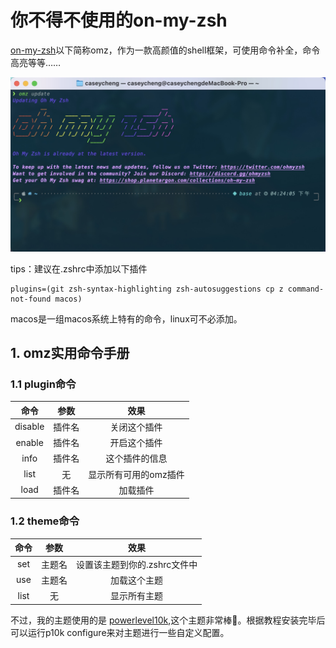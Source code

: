 # 你不得不使用的on-my-zsh

[on-my-zsh](https://ohmyz.sh)以下简称omz，作为一款高颜值的shell框架，可使用命令补全，命令高亮等等……

![配置完成的omz](./image/omz.jpg)

tips：建议在.zshrc中添加以下插件

```configure
plugins=(git zsh-syntax-highlighting zsh-autosuggestions cp z command-not-found macos)
```

macos是一组macos系统上特有的命令，linux可不必添加。

## 1. omz实用命令手册

### 1.1 plugin命令

|命令|参数|效果|
|:---:|:---:|:---:|
|disable|插件名|关闭这个插件|
|enable|插件名|开启这个插件|
|info|插件名|这个插件的信息|
|list|无|显示所有可用的omz插件|
|load|插件名|加载插件|

### 1.2 theme命令

|命令|参数|效果|
|:---:|:---:|:---:|
|set|主题名|设置该主题到你的.zshrc文件中|
|use|主题名|加载这个主题|
|list|无|显示所有主题|

不过，我的主题使用的是 [powerlevel10k](https://github.com/romkatv/powerlevel10k),这个主题非常棒🎉。根据教程安装完毕后可以运行p10k configure来对主题进行一些自定义配置。
